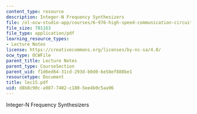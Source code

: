 ```yaml
---
content_type: resource
description: Integer-N Frequency Synthesizers
file: /ol-ocw-studio-app/courses/6-976-high-speed-communication-circuits-and-systems-spring-2003/d8b8c90ca9877402c1805ee4b0c5aa96_lec15.pdf
file_size: 701163
file_type: application/pdf
learning_resource_types:
- Lecture Notes
license: https://creativecommons.org/licenses/by-nc-sa/4.0/
ocw_type: OCWFile
parent_title: Lecture Notes
parent_type: CourseSection
parent_uid: f1d6ed64-31cd-293d-b0d0-6e58ef888be1
resourcetype: Document
title: lec15.pdf
uid: d8b8c90c-a987-7402-c180-5ee4b0c5aa96
---
```

Integer-N Frequency Synthesizers